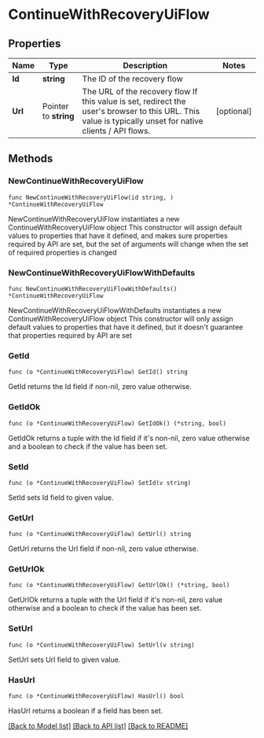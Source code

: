 # ContinueWithRecoveryUiFlow

## Properties

Name | Type | Description | Notes
------------ | ------------- | ------------- | -------------
**Id** | **string** | The ID of the recovery flow | 
**Url** | Pointer to **string** | The URL of the recovery flow  If this value is set, redirect the user&#39;s browser to this URL. This value is typically unset for native clients / API flows. | [optional] 

## Methods

### NewContinueWithRecoveryUiFlow

`func NewContinueWithRecoveryUiFlow(id string, ) *ContinueWithRecoveryUiFlow`

NewContinueWithRecoveryUiFlow instantiates a new ContinueWithRecoveryUiFlow object
This constructor will assign default values to properties that have it defined,
and makes sure properties required by API are set, but the set of arguments
will change when the set of required properties is changed

### NewContinueWithRecoveryUiFlowWithDefaults

`func NewContinueWithRecoveryUiFlowWithDefaults() *ContinueWithRecoveryUiFlow`

NewContinueWithRecoveryUiFlowWithDefaults instantiates a new ContinueWithRecoveryUiFlow object
This constructor will only assign default values to properties that have it defined,
but it doesn't guarantee that properties required by API are set

### GetId

`func (o *ContinueWithRecoveryUiFlow) GetId() string`

GetId returns the Id field if non-nil, zero value otherwise.

### GetIdOk

`func (o *ContinueWithRecoveryUiFlow) GetIdOk() (*string, bool)`

GetIdOk returns a tuple with the Id field if it's non-nil, zero value otherwise
and a boolean to check if the value has been set.

### SetId

`func (o *ContinueWithRecoveryUiFlow) SetId(v string)`

SetId sets Id field to given value.


### GetUrl

`func (o *ContinueWithRecoveryUiFlow) GetUrl() string`

GetUrl returns the Url field if non-nil, zero value otherwise.

### GetUrlOk

`func (o *ContinueWithRecoveryUiFlow) GetUrlOk() (*string, bool)`

GetUrlOk returns a tuple with the Url field if it's non-nil, zero value otherwise
and a boolean to check if the value has been set.

### SetUrl

`func (o *ContinueWithRecoveryUiFlow) SetUrl(v string)`

SetUrl sets Url field to given value.

### HasUrl

`func (o *ContinueWithRecoveryUiFlow) HasUrl() bool`

HasUrl returns a boolean if a field has been set.


[[Back to Model list]](../README.md#documentation-for-models) [[Back to API list]](../README.md#documentation-for-api-endpoints) [[Back to README]](../README.md)


